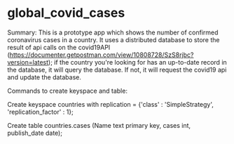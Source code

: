 # global_covid_cases

Summary: This is a prototype app which shows the number of confirmed coronavirus cases in a country. 
It uses a distributed database to store the result of api calls on the covid19API (https://documenter.getpostman.com/view/10808728/SzS8rjbc?version=latest); if the country you're looking for has an up-to-date record in the database, it will query the database. If not, it will request the covid19 api and update the database. 

Commands to create keyspace and table:

Create keyspace countries with replication = {'class' : 'SimpleStrategy', 'replication_factor' : 1};

Create table countries.cases (Name text primary key, cases int, publish_date date);








